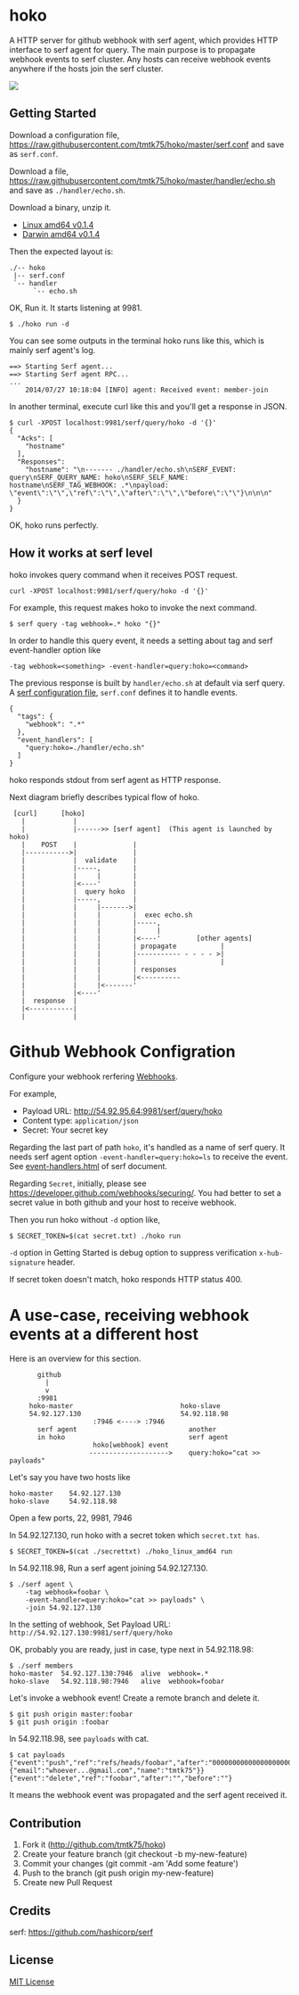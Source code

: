 # hoko

A HTTP server for github webhook with serf agent, which provides HTTP interface to serf agent for query. The main purpose is to propagate webhook events to serf cluster. Any hosts can receive webhook events anywhere if the hosts join the serf cluster.

<img src='http://tmtk75.github.com.s3.amazonaws.com/hoko/demo.gif'/>


## Getting Started

Download a configuration file, <https://raw.githubusercontent.com/tmtk75/hoko/master/serf.conf> and save as `serf.conf`.

Download a file, <https://raw.githubusercontent.com/tmtk75/hoko/master/handler/echo.sh> and save as `./handler/echo.sh`.

Download a binary, unzip it.

* [Linux amd64 v0.1.4](https://github.com/tmtk75/hoko/releases/download/v0.1.4/hoko_linux_amd64.zip)
* [Darwin amd64 v0.1.4](https://github.com/tmtk75/hoko/releases/download/v0.1.4/hoko_darwin_amd64.zip)

Then the expected layout is:

```
./-- hoko
 |-- serf.conf
 `-- handler
      `-- echo.sh
```

OK, Run it. It starts listening at 9981.

```
$ ./hoko run -d
```

You can see some outputs in the terminal hoko runs like this, which is mainly serf agent's log.

```
==> Starting Serf agent...
==> Starting Serf agent RPC...
...
    2014/07/27 10:18:04 [INFO] agent: Received event: member-join
```

In another terminal, execute curl like this and you'll get a response in JSON.

```
$ curl -XPOST localhost:9981/serf/query/hoko -d '{}'
{
  "Acks": [
    "hostname"
  ],
  "Responses":
    "hostname": "\n------- ./handler/echo.sh\nSERF_EVENT: query\nSERF_QUERY_NAME: hoko\nSERF_SELF_NAME: hostname\nSERF_TAG_WEBHOOK: .*\npayload: \"event\":\"\",\"ref\":\"\",\"after\":\"\",\"before\":\"\"}\n\n\n"
  }
}
```

OK, hoko runs perfectly.


## How it works at serf level

hoko invokes query command when it receives POST request.

```
curl -XPOST localhost:9981/serf/query/hoko -d '{}'
```

For example, this request makes hoko to invoke the next command.
	
```
$ serf query -tag webhook=.* hoko "{}"
```

In order to handle this query event, it needs a setting about tag and serf event-handler option like

```
-tag webhook=<something> -event-handler=query:hoko=<command>
```

The previous response is built by `handler/echo.sh` at default via serf query. A [serf configuration file](http://www.serfdom.io/docs/agent/options.html), `serf.conf` defines it to handle events.

```
{
  "tags": {
    "webhook": ".*"
  },
  "event_handlers": [
    "query:hoko=./handler/echo.sh"
  ]
}
```

hoko responds stdout from serf agent as HTTP response.

Next diagram briefly describes typical flow of hoko.

```
 [curl]      [hoko]     
   |            |
   |            |------>> [serf agent]  (This agent is launched by hoko)
   |    POST    |              |
   |----------->|              |
   |            |  validate    |
   |            |-----,        |
   |            |     |        |
   |            |<----'        |
   |            |  query hoko  |
   |            |-----,        |
   |            |     |------->|
   |            |     |        |  exec echo.sh
   |            |     |        |-----, 
   |            |     |        |     |
   |            |     |        |<----'         [other agents]
   |            |     |        | propagate           |
   |            |     |        |----------- - - - - >|
   |            |     |        |                     |
   |            |     |        | responses
   |            |     |        |<----------
   |            |     |<-------'
   |            |<----'
   |  response  |
   |<-----------|
   |            |
```


# Github Webhook Configration

Configure your webhook rerfering [Webhooks](https://developer.github.com/webhooks/).

For example,

* Payload URL: http://54.92.95.64:9981/serf/query/hoko
* Content type: `application/json`
* Secret: Your secret key

Regarding the last part of path `hoko`, it's handled as a name of serf query. It needs serf agent option `-event-handler=query:hoko=ls` to receive the event. See [event-handlers.html](http://www.serfdom.io/docs/agent/event-handlers.html) of serf document.

Regarding `Secret`, initially, please see <https://developer.github.com/webhooks/securing/>. You had better to set a secret value in both github and your host to receive webhook.

Then you run hoko without `-d` option like,

```
$ SECRET_TOKEN=$(cat secret.txt) ./hoko run
```

`-d` option in Getting Started is debug option to suppress verification `x-hub-signature` header.

If secret token doesn't match, hoko responds HTTP status 400.


# A use-case, receiving webhook events at a different host

Here is an overview for this section.

```
       github
         |
         v
       :9981
     hoko-master                           hoko-slave
     54.92.127.130                         54.92.118.98
                     :7946 <----> :7946
       serf agent                            another
       in hoko                               serf agent
                     hoko[webhook] event
                    -------------------->    query:hoko="cat >> payloads"
```

Let's say you have two hosts like

```
hoko-master    54.92.127.130
hoko-slave     54.92.118.98
```

Open a few ports, 22, 9981, 7946


In 54.92.127.130, run hoko with a secret token which `secret.txt has`.

```
$ SECRET_TOKEN=$(cat ./secrettxt) ./hoko_linux_amd64 run
```

In 54.92.118.98, Run a serf agent joining 54.92.127.130.

```
$ ./serf agent \
    -tag webhook=foobar \
    -event-handler=query:hoko="cat >> payloads" \
    -join 54.92.127.130
```

In the setting of webhook, Set Payload URL: `http://54.92.127.130:9981/serf/query/hoko`

OK, probably you are ready, just in case, type next in 54.92.118.98:

```
$ ./serf members
hoko-master  54.92.127.130:7946  alive  webhook=.*
hoko-slave   54.92.118.98:7946   alive  webhook=foobar
```

Let's invoke a webhook event! Create a remote branch and delete it.

```
$ git push origin master:foobar
$ git push origin :foobar
```

In 54.92.118.98, see `payloads` with cat.

```
$ cat payloads
{"event":"push","ref":"refs/heads/foobar","after":"0000000000000000000000000000000000000000","before":"7d422ef2df2059b996566f51f2532c5b50cb3905","pusher":{"email":"whoever...@gmail.com","name":"tmtk75"}}
{"event":"delete","ref":"foobar","after":"","before":""}
```

It means the webhook event was propagated and the serf agent received it.

## Contribution

1. Fork it (<http://github.com/tmtk75/hoko>)
1. Create your feature branch (git checkout -b my-new-feature)
1. Commit your changes (git commit -am 'Add some feature')
1. Push to the branch (git push origin my-new-feature)
1. Create new Pull Request

## Credits

serf: <https://github.com/hashicorp/serf>

## License

[MIT License](http://opensource.org/licenses/MIT)

